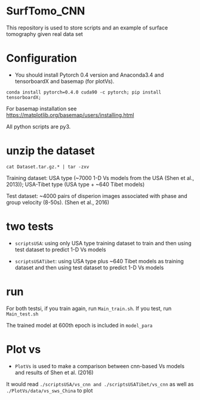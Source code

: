 # SurfTomo_CNN
This repository is used to store scripts and an example of surface tomography given real data set


# Configuration 

- You should install Pytorch 0.4 version and Anaconda3.4 and tensorboardX and basemap (for plotVs). 

`conda install pytorch=0.4.0 cuda90 -c pytorch; pip install tensorboardX;`

For basemap installation see https://matplotlib.org/basemap/users/installing.html

All python scripts are py3.

# unzip the dataset

`cat Dataset.tar.gz.* | tar -zxv `

Training dataset: USA type (~7000 1-D Vs models from the USA (Shen et al., 2013)); USA-Tibet type (USA type + ~640 Tibet models)

Test dataset:    ~4000 pairs of disperion images associated with phase and group velocity (8-50s). (Shen et al., 2016)

# two tests

- `scriptsUSA`: using only USA type training dataset to train and then using test dataset to predict 1-D Vs models

- `scriptsUSATibet`: using USA type plus ~640 Tibet models as training dataset and then using test dataset to predict 1-D Vs models

# run

For both testsi, if you train again, run `Main_train.sh`. If you test, run `Main_test.sh`

The trained model at 600th epoch is included in `model_para`


# Plot vs

- `PlotVs` is used to make a comparison between cnn-based Vs models and results of Shen et al. (2016)

It would read `./scriptsUSA/vs_cnn and ./scriptsUSATibet/vs_cnn` as well as `./PlotVs/data/vs_sws_China` to plot


